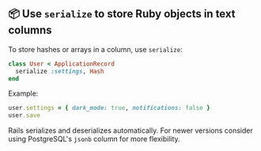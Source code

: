 ## 📦 Use `serialize` to store Ruby objects in text columns

To store hashes or arrays in a column, use `serialize`:

```ruby
class User < ApplicationRecord
  serialize :settings, Hash
end
```

Example:

```ruby
user.settings = { dark_mode: true, notifications: false }
user.save
```

Rails serializes and deserializes automatically. For newer versions consider using PostgreSQL's `jsonb` column for more flexibility.